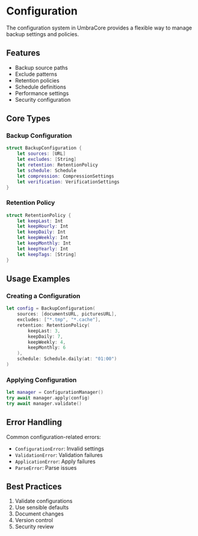# Configuration

The configuration system in UmbraCore provides a flexible way to manage backup settings and policies.

## Features

- Backup source paths
- Exclude patterns
- Retention policies
- Schedule definitions
- Performance settings
- Security configuration

## Core Types

### Backup Configuration

```swift
struct BackupConfiguration {
    let sources: [URL]
    let excludes: [String]
    let retention: RetentionPolicy
    let schedule: Schedule
    let compression: CompressionSettings
    let verification: VerificationSettings
}
```

### Retention Policy

```swift
struct RetentionPolicy {
    let keepLast: Int
    let keepHourly: Int
    let keepDaily: Int
    let keepWeekly: Int
    let keepMonthly: Int
    let keepYearly: Int
    let keepTags: [String]
}
```

## Usage Examples

### Creating a Configuration

```swift
let config = BackupConfiguration(
    sources: [documentsURL, picturesURL],
    excludes: ["*.tmp", "*.cache"],
    retention: RetentionPolicy(
        keepLast: 3,
        keepDaily: 7,
        keepWeekly: 4,
        keepMonthly: 6
    ),
    schedule: Schedule.daily(at: "01:00")
)
```

### Applying Configuration

```swift
let manager = ConfigurationManager()
try await manager.apply(config)
try await manager.validate()
```

## Error Handling

Common configuration-related errors:

- `ConfigurationError`: Invalid settings
- `ValidationError`: Validation failures
- `ApplicationError`: Apply failures
- `ParseError`: Parse issues

## Best Practices

1. Validate configurations
2. Use sensible defaults
3. Document changes
4. Version control
5. Security review
